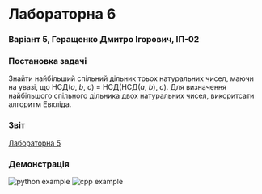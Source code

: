 # Лабораторна 6
### Варіант 5, Геращенко Дмитро Ігорович, ІП-02

### Постановка задачі
Знайти найбільший спільний дільник трьох натуральних чисел, маючи на увазі, що НСД(<i>a</i>, <i>b</i>, <i>c</i>) = НСД(НСД(<i>a</i>, <i>b</i>), <i>c</i>). Для визначення найбільшого спільного дільника двох натуральних чисел, викоритсати алгоритм Евкліда.

### Звіт
[Лабораторна 5](https://github.com/moodduckk/labs/raw/master/reports/06-gcd-of-three-numbers.docx)

### Демонстрація
![python example](https://moodduckk.github.io/labs/examples/06-gcd-of-three-numbers-python.png)
![cpp    example](https://moodduckk.github.io/labs/examples/06-gcd-of-three-numbers-cpp.png)
